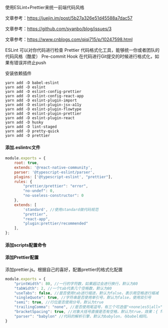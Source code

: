 使用ESLint+Prettier来统一前端代码风格

文章参考：https://juejin.im/post/5b27a326e51d45588a7dac57

文章参考：https://github.com/syanbo/blog/issues/3

文章参考：https://www.cnblogs.com/qiqi715/p/10247598.html


ESLint 可以对你代码进行检查
Prettier 代码格式化工具，能够统一你或者团队的代码风格（酷爱）
Pre-commit Hook 在代码进行Git提交的时候进行格式化，如果有错误并终止push

安装依赖插件
```shell script
yarn add -D babel-eslint
yarn add -D eslint
yarn add -D eslint-config-prettier
yarn add -D eslint-config-react-app
yarn add -D eslint-plugin-import
yarn add -D eslint-plugin-jsx-a11y
yarn add -D eslint-plugin-flowtype
yarn add -D eslint-plugin-prettier
yarn add -D eslint-plugin-react
yarn add -D husky
yarn add -D lint-staged
yarn add -D pretty-quick
yarn add -D prettier
```

#### 添加.eslintrc文件
```javascript
module.exports = {
    root: true,
    extends: '@react-native-community',
    parser: '@typescript-eslint/parser',
    plugins: ['@typescript-eslint', "prettier"],
    rules: {
        "prettier/prettier": "error",
        "no-undef": 0,
        "no-useless-constructor": 0
    },
    extends: [
        'standard', //使用standard做代码规范
        "prettier",
        "react-app",
        "plugin:prettier/recommended"
    ],
};
```

#### 添加scripts配置命令



#### 添加Prettier配置

添加prettier.js。根据自己的喜好，配置prettier的格式化配置
```javascript
module.exports = {
    "printWidth": 80, //一行的字符数，如果超过会进行换行，默认为80
    "tabWidth": 2, //一个tab代表几个空格数，默认为80
    "useTabs": false, //是否使用tab进行缩进，默认为false，表示用空格进行缩减
    "singleQuote": true, //字符串是否使用单引号，默认为false，使用双引号
    "semi": true, //行位是否使用分号，默认为true
    "trailingComma": "none", //是否使用尾逗号，有三个可选值"<none|es5|all>"
    "bracketSpacing": true, //对象大括号直接是否有空格，默认为true，效果：{ foo: bar }
    "parser": "babylon" //代码的解析引擎，默认为babylon，与babel相同。
}
```


